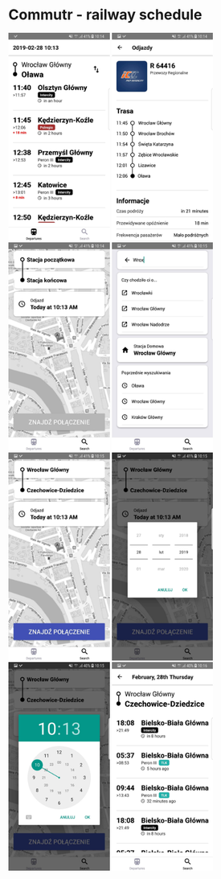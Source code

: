 # Commutr - railway schedule
<img src="Screenshot_20190228-101424_Schedule.jpg" width="40%">
<img src="Screenshot_20190228-101437_Schedule.jpg" width="40%">
<img src="Screenshot_20190228-101449_Schedule.jpg" width="40%">
<img src="Screenshot_20190228-101507_Schedule.jpg" width="40%">
<img src="Screenshot_20190228-101528_Schedule.jpg" width="40%">
<img src="Screenshot_20190228-101533_Schedule.jpg" width="40%">
<img src="Screenshot_20190228-101548_Schedule.jpg" width="40%">
<img src="Screenshot_20190228-101623_Schedule.jpg" width="40%">
